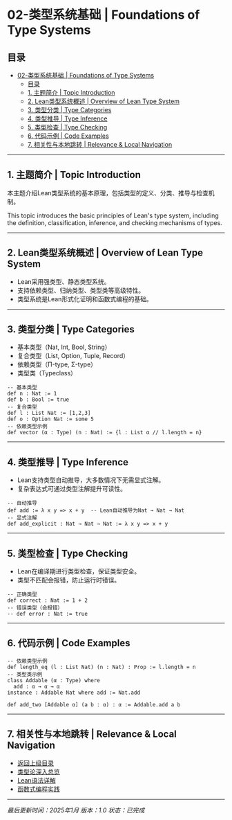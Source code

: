 # 02-类型系统基础 | Foundations of Type Systems

## 目录

- [02-类型系统基础 | Foundations of Type Systems](#02-类型系统基础--foundations-of-type-systems)
  - [目录](#目录)
  - [1. 主题简介 | Topic Introduction](#1-主题简介--topic-introduction)
  - [2. Lean类型系统概述 | Overview of Lean Type System](#2-lean类型系统概述--overview-of-lean-type-system)
  - [3. 类型分类 | Type Categories](#3-类型分类--type-categories)
  - [4. 类型推导 | Type Inference](#4-类型推导--type-inference)
  - [5. 类型检查 | Type Checking](#5-类型检查--type-checking)
  - [6. 代码示例 | Code Examples](#6-代码示例--code-examples)
  - [7. 相关性与本地跳转 | Relevance \& Local Navigation](#7-相关性与本地跳转--relevance--local-navigation)

---

## 1. 主题简介 | Topic Introduction

本主题介绍Lean类型系统的基本原理，包括类型的定义、分类、推导与检查机制。

This topic introduces the basic principles of Lean's type system, including the definition, classification, inference, and checking mechanisms of types.

---

## 2. Lean类型系统概述 | Overview of Lean Type System

- Lean采用强类型、静态类型系统。
- 支持依赖类型、归纳类型、类型类等高级特性。
- 类型系统是Lean形式化证明和函数式编程的基础。

---

## 3. 类型分类 | Type Categories

- 基本类型（Nat, Int, Bool, String）
- 复合类型（List, Option, Tuple, Record）
- 依赖类型（Π-type, Σ-type）
- 类型类（Typeclass）

```lean
-- 基本类型
def n : Nat := 1
def b : Bool := true
-- 复合类型
def l : List Nat := [1,2,3]
def o : Option Nat := some 5
-- 依赖类型示例
def vector (α : Type) (n : Nat) := {l : List α // l.length = n}
```

---

## 4. 类型推导 | Type Inference

- Lean支持类型自动推导，大多数情况下无需显式注解。
- 复杂表达式可通过类型注解提升可读性。

```lean
-- 自动推导
def add := λ x y => x + y  -- Lean自动推导为Nat → Nat → Nat
-- 显式注解
def add_explicit : Nat → Nat → Nat := λ x y => x + y
```

---

## 5. 类型检查 | Type Checking

- Lean在编译期进行类型检查，保证类型安全。
- 类型不匹配会报错，防止运行时错误。

```lean
-- 正确类型
def correct : Nat := 1 + 2
-- 错误类型（会报错）
-- def error : Nat := true
```

---

## 6. 代码示例 | Code Examples

```lean
-- 依赖类型示例
def length_eq (l : List Nat) (n : Nat) : Prop := l.length = n
-- 类型类示例
class Addable (α : Type) where
  add : α → α → α
instance : Addable Nat where add := Nat.add

def add_two [Addable α] (a b : α) : α := Addable.add a b
```

---

## 7. 相关性与本地跳转 | Relevance & Local Navigation

- [返回上级目录](../01-总览.md)
- [类型论深入总览](01-总览.md)
- [Lean语法详解](../02-Lean语法详解/01-总览.md)
- [函数式编程实践](../04-函数式编程实践/01-总览.md)

---

*最后更新时间：2025年1月*
*版本：1.0*
*状态：已完成*
